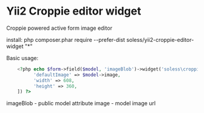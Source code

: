 # Yii2 Croppie editor widget

Croppie powered active form image editor

install: php composer.phar require --prefer-dist soless/yii2-croppie-editor-widget "*"

Basic usage:
```php
    <?php echo $form->field($model, 'imageBlob')->widget('soless\croppieeditor\CroppieEditorWidget', [
	      'defaultImage' => $model->image,
	      'width' => 608,
	      'height' => 360,
    ]) ?>
```
imageBlob - public model attribute
image - model image url
